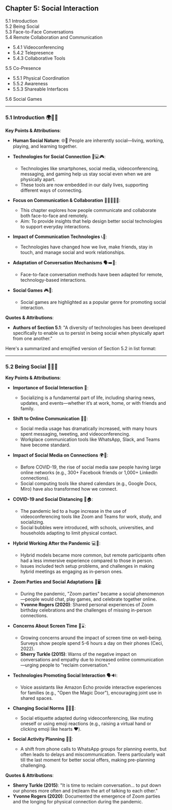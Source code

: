 ## Chapter 5: Social Interaction

5.1 Introduction  
5.2 Being Social  
5.3 Face-to-Face Conversations  
5.4 Remote Collaboration and Communication  
- 5.4.1 Videoconferencing  
- 5.4.2 Telepresence  
- 5.4.3 Collaborative Tools  

5.5 Co-Presence  
- 5.5.1 Physical Coordination  
- 5.5.2 Awareness  
- 5.5.3 Shareable Interfaces  

5.6 Social Games  

---

### **5.1 Introduction** 🌍🤝📱

**Key Points & Attributions**:

- **Human Social Nature**: 🌐👥 People are inherently social—living, working, playing, and learning together.
  
- **Technologies for Social Connection** 📱💻🎮:
  - Technologies like smartphones, social media, videoconferencing, messaging, and gaming help us stay social even when we are physically apart.
  - These tools are now embedded in our daily lives, supporting different ways of connecting.

- **Focus on Communication & Collaboration** 💬👨‍👩‍👧‍👦:
  - This chapter explores how people communicate and collaborate both face-to-face and remotely.
  - Aim: To provide insights that help design better social technologies to support everyday interactions.

- **Impact of Communication Technologies** 📞👫:
  - Technologies have changed how we live, make friends, stay in touch, and manage social and work relationships.

- **Adaptation of Conversation Mechanisms** 🗣️➡️💬:
  - Face-to-face conversation methods have been adapted for remote, technology-based interactions.

- **Social Games** 🎮👾:
  - Social games are highlighted as a popular genre for promoting social interaction.

**Quotes & Attributions**:
- **Authors of Section 5.1**: "A diversity of technologies has been developed specifically to enable us to persist in being social when physically apart from one another."


Here's a summarized and emojified version of Section 5.2 in list format:

---

### **5.2 Being Social** 👥🌐📱

**Key Points & Attributions**:

- **Importance of Social Interaction** 🤝:
  - Socializing is a fundamental part of life, including sharing news, updates, and events—whether it’s at work, home, or with friends and family.

- **Shift to Online Communication** 💬📲:
  - Social media usage has dramatically increased, with many hours spent messaging, tweeting, and videoconferencing.
  - Workplace communication tools like WhatsApp, Slack, and Teams have become standard.

- **Impact of Social Media on Connections** 🌍🔗:
  - Before COVID-19, the rise of social media saw people having large online networks (e.g., 300+ Facebook friends or 1,000+ LinkedIn connections).
  - Social computing tools like shared calendars (e.g., Google Docs, Miro) have also transformed how we connect.

- **COVID-19 and Social Distancing** 🦠🏠:
  - The pandemic led to a huge increase in the use of videoconferencing tools like Zoom and Teams for work, study, and socializing.
  - Social bubbles were introduced, with schools, universities, and households adapting to limit physical contact.

- **Hybrid Working After the Pandemic** 💻🏢:
  - Hybrid models became more common, but remote participants often had a less immersive experience compared to those in person.
  - Issues included tech setup problems, and challenges in making hybrid meetings as engaging as in-person ones.

- **Zoom Parties and Social Adaptations** 🎉🖥️:
  - During the pandemic, "Zoom parties" became a social phenomenon—people would chat, play games, and celebrate together online.
  - **Yvonne Rogers (2020)**: Shared personal experiences of Zoom birthday celebrations and the challenges of missing in-person connections.

- **Concerns About Screen Time** 📱⌛:
  - Growing concerns around the impact of screen time on well-being. Surveys show people spend 5-6 hours a day on their phones (Ceci, 2022).
  - **Sherry Turkle (2015)**: Warns of the negative impact on conversations and empathy due to increased online communication—urging people to "reclaim conversation."

- **Technologies Promoting Social Interaction** 🗣️🔊:
  - Voice assistants like Amazon Echo provide interactive experiences for families (e.g., "Open the Magic Door"), encouraging joint use in shared spaces.

- **Changing Social Norms** 🛑🙋‍♀️:
  - Social etiquette adapted during videoconferencing, like muting oneself or using emoji reactions (e.g., raising a virtual hand or clicking emoji like hearts ❤️).

- **Social Activity Planning** 📅🤔:
  - A shift from phone calls to WhatsApp groups for planning events, but often leads to delays and miscommunication. Teens particularly wait till the last moment for better social offers, making pre-planning challenging.

**Quotes & Attributions**:
- **Sherry Turkle (2015)**: "It is time to reclaim conversation... to put down our phones more often and (re)learn the art of talking to each other."
- **Yvonne Rogers (2020)**: Documented the emergence of Zoom parties and the longing for physical connection during the pandemic.



